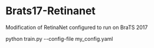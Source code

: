 # Brats17-Retinanet

Modification of RetinaNet configured to run on BraTS 2017

python train.py --config-file my_config.yaml
